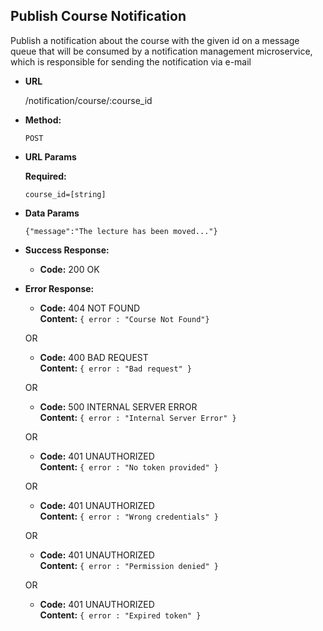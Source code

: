 **Publish Course Notification**
----
  Publish a notification about the course with the given id on 
  a message queue that will be consumed by a notification management
  microservice, which is responsible for sending the notification via e-mail

* **URL**

  /notification/course/:course_id

* **Method:**

  `POST`
  
*  **URL Params**

   **Required:**
 
   `course_id=[string]`
   

* **Data Params**

    `{"message":"The lecture has been moved..."}`

* **Success Response:**

  * **Code:** 200 OK <br />
 
* **Error Response:**

  * **Code:** 404 NOT FOUND <br />
    **Content:** `{ error : "Course Not Found"}`

  OR

  * **Code:** 400 BAD REQUEST <br />
    **Content:** `{ error : "Bad request" }`
    
    
  OR

  * **Code:** 500 INTERNAL SERVER ERROR <br />
    **Content:** `{ error : "Internal Server Error" }`
    
  OR

  * **Code:** 401 UNAUTHORIZED <br />
    **Content:** `{ error : "No token provided" }`
    
  OR

  * **Code:** 401 UNAUTHORIZED <br />
    **Content:** `{ error : "Wrong credentials" }`
    
  OR

  * **Code:** 401 UNAUTHORIZED <br />
    **Content:** `{ error : "Permission denied" }`
    
  OR

  * **Code:** 401 UNAUTHORIZED <br />
    **Content:** `{ error : "Expired token" }`